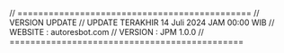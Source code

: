 // =============================================
// VERSION UPDATE
// UPDATE TERAKHIR 14 Juli 2024 JAM 00:00 WIB
// WEBSITE : autoresbot.com
// VERSION : JPM 1.0.0
// =============================================
